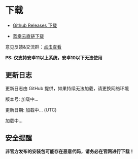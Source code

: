 # 下载

- [Github Releases 下载](https://github.com/Sevtinge/Cemiuiler/releases)
 
- [蓝奏云直链下载](https://api.sevtinge.cc/update.php)

意见反馈&交流群：[点击查看](/Support.html)

**PS: 仅支持安卓11以上系统，安卓10以下无法使用**

## 更新日志

<span id="hidden">更新日志由 GitHub 提供，如果持续无法加载，请更换网络环境</span>

版本号: <span id="version">加载中...</span>

更新日期: <span id="date">加载中...</span> (UTC)

<p id="info">加载中...</p>

## 安全提醒

**非官方发布的安装包可能存在恶意代码，请务必在官网进行下载！**

<script setup>
import FetchInfo from '/.vitepress/components/FetchInfo.vue'
</script>
<FetchInfo/>
